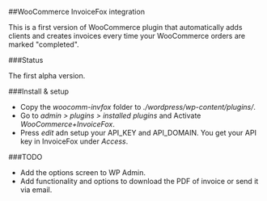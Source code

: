 ##WooCommerce InvoiceFox integration

This is a first version of WooCommerce plugin that automatically adds clients and creates invoices every time your WooCommerce orders are marked "completed".

###Status

The first alpha version. 

###Install & setup

* Copy the *woocomm-invfox* folder to *./wordpress/wp-content/plugins/*.
* Go to *admin > plugins > installed plugins* and Activate *WooCommerce+InvoiceFox*.
* Press *edit* adn setup your API_KEY and API_DOMAIN. You get your API key in InvoiceFox under *Access*. 

###TODO

* Add the options screen to WP Admin. 
* Add functionality and options to download the PDF of invoice or send it via email. 

